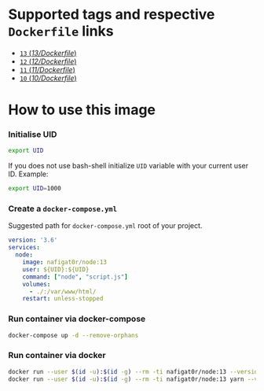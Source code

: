 # Supported tags and respective `Dockerfile` links
-	[`13` (*13/Dockerfile*)](https://github.com/nafigator/docker-library/blob/master/node/13/Dockerfile)
-	[`12` (*12/Dockerfile*)](https://github.com/nafigator/docker-library/blob/master/node/12/Dockerfile)
-	[`11` (*11/Dockerfile*)](https://github.com/nafigator/docker-library/blob/master/node/11/Dockerfile)
-	[`10` (*10/Dockerfile*)](https://github.com/nafigator/docker-library/blob/master/node/10/Dockerfile)

# How to use this image
### Initialise UID
```bash
export UID
```
If you does not use bash-shell initialize `UID` variable with your current user ID. Example:
```bash
export UID=1000
```

### Create a `docker-compose.yml`

Suggested path for `docker-compose.yml` root of your project.
```yaml
version: '3.6'
services:
  node:
    image: nafigat0r/node:13
    user: ${UID}:${UID}
    command: ["node", "script.js"]
    volumes:
      - ./:/var/www/html/
    restart: unless-stopped
```
### Run container via docker-compose
```bash
docker-compose up -d --remove-orphans
```

### Run container via docker
```bash
docker run --user $(id -u):$(id -g) --rm -ti nafigat0r/node:13 --version
docker run --user $(id -u):$(id -g) --rm -ti nafigat0r/node:13 yarn --version
```
